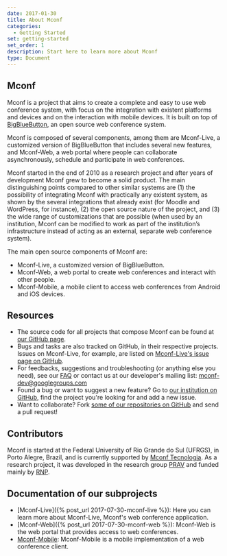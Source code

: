 ```yaml
---
date: 2017-01-30
title: About Mconf
categories:
  - Getting Started
set: getting-started
set_order: 1
description: Start here to learn more about Mconf
type: Document
---
```


## Mconf

Mconf is a project that aims to create a complete and easy to use web conference system, with focus on the integration with existent platforms and devices and on the interaction with mobile devices.
It is built on top of [BigBlueButton](https://bigbluebutton.org), an open source web conference system.

Mconf is composed of several components, among them are Mconf-Live, a customized version of BigBlueButton that includes several new features, and Mconf-Web, a web portal where people can collaborate asynchronously, schedule and participate in web conferences.

Mconf started in the end of 2010 as a research project and after years of development Mconf grew to become a solid product. The main distinguishing points compared to other similar systems are (1) the possibility of integrating Mconf with practically any existent system, as shown by the several integrations that already exist (for Moodle and WordPress, for instance), (2) the open source nature of the project, and (3) the wide range of customizations that are possible (when used by an institution, Mconf can be modified to work as part of the institution’s infrastructure instead of acting as an external, separate web conference system).

The main open source components of Mconf are:

* Mconf-Live, a customized version of BigBlueButton.
* Mconf-Web, a web portal to create web conferences and interact with other people.
* Mconf-Mobile, a mobile client to access web conferences from Android and iOS devices.


## Resources

* The source code for all projects that compose Mconf can be found at [our GitHub page](https://github.com/mconf/).
* Bugs and tasks are also tracked on GitHub, in their respective projects. Issues on Mconf-Live, for example, are listed on [Mconf-Live's issue page on GitHub](https://github.com/mconf/bigbluebutton/issues).
* For feedbacks, suggestions and troubleshooting (or anything else you need), see our [FAQ](/faq) or contact us at our developer's mailing list: <mconf-dev@googlegroups.com>
* Found a bug or want to suggest a new feature? Go to [our institution on GitHub](https://github.com/mconf), find the project you're looking for and add a new issue.
* Want to collaborate? Fork [some of our repositories on GitHub](https://github.com/mconf) and send a pull request!


## Contributors

Mconf is started at the Federal University of Rio Grande do Sul (UFRGS), in Porto Alegre, Brazil, and is currently supported by [Mconf Tecnologia](https://mconf.com). As a research project, it was developed in the research group [PRAV](http://www.inf.ufrgs.br/prav/) and funded mainly by [RNP](http://www.rnp.br/).

## Documentation of our subprojects

* [Mconf-Live]({% post_url 2017-07-30-mconf-live %}): Here you can learn more about Mconf-Live, Mconf's web conference application.
* [Mconf-Web]({% post_url 2017-07-30-mconf-web %}): Mconf-Web is the web portal that provides access to web conferences.
* [Mconf-Mobile](https://github.com/mconf/bbb-air-client): Mconf-Mobile is a mobile implementation of a web conference client.
